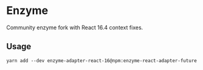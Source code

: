 # Enzyme

Community enzyme fork with React 16.4 context fixes.

## Usage

```
yarn add --dev enzyme-adapter-react-16@npm:enzyme-react-adapter-future
```
